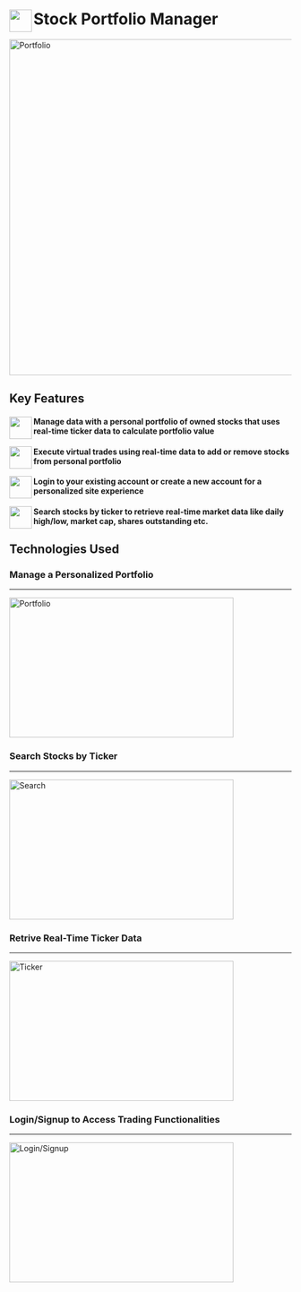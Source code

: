 <span align="left">
  <img src="https://cdn-icons-png.freepik.com/512/12071/12071716.png" width=40 height=40 align="left" />
  <h1 align="left">Stock Portfolio Manager</h1>
</span>

<img align="center" width="600" alt="Portfolio" src="https://github.com/user-attachments/assets/ab4b3776-2fc7-424c-aea5-32cdec9590f3">

## Key Features

<span align="left">
  <img src="https://cdn-icons-png.flaticon.com/512/9850/9850774.png" width=40 height=40 align="left" />
  <h4 align="left">Manage data with a personal portfolio of owned stocks that uses real-time ticker data to calculate portfolio value</h4>
</span>
<span align="left">
  <img src="https://cdn-icons-png.flaticon.com/512/9307/9307321.png" width=40 height=40 align="left" />
  <h4 align="left"> Execute virtual trades using real-time data to add or remove stocks from personal portfolio</h4>
</span>
<span align="left">
  <img src="https://cdn-icons-png.flaticon.com/512/295/295128.png" width=40 height=40 align="left" />
  <h4 align="left">Login to your existing account or create a new account for a personalized site experience</h4>
</span>
<span align="left">
  <img src="https://freeiconshop.com/wp-content/uploads/edd/search-var-flat.png" width=40 height=40 align="left" />
  <h4 align="left">Search stocks by ticker to retrieve real-time market data like daily high/low, market cap, shares outstanding etc.</h4>
</span>

## Technologies Used



### Manage a Personalized Portfolio

--- 

<img width="400" height="250" alt="Portfolio" src="https://github.com/user-attachments/assets/ab4b3776-2fc7-424c-aea5-32cdec9590f3">


### Search Stocks by Ticker

---

<img width="400" height="250" alt="Search" src="https://github.com/user-attachments/assets/9b3f9e6d-509d-4cc7-a0e7-1d0888590e69">

### Retrive Real-Time Ticker Data

---

<img width="400" height="250" alt="Ticker" src="https://github.com/user-attachments/assets/2212501f-fe88-40a5-95d7-011eb85b0608">


### Login/Signup to Access Trading Functionalities

---

<img width="400" height="250" alt="Login/Signup" src="https://github.com/user-attachments/assets/47674273-5d26-45f0-a195-c2505a9255e8">

